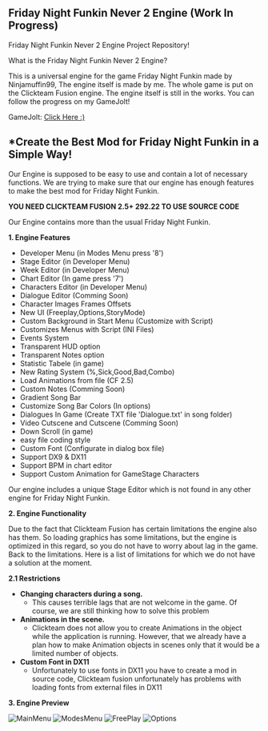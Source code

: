 ## Friday Night Funkin Never 2 Engine (Work In Progress)
Friday Night Funkin Never 2 Engine Project Repository!

What is the Friday Night Funkin Never 2 Engine?

This is a universal engine for the game Friday Night Funkin made 
by Ninjamuffin99, The engine itself is made by me. The whole game 
is put on the Clickteam Fusion engine. The engine itself is still 
in the works. You can follow the progress on my GameJolt!

GameJolt: [Click Here :)](https://gamejolt.com/invite/SzymexStudio)


## *Create the Best Mod for **Friday Night Funkin** in a Simple Way!

Our Engine is supposed to be easy to use and contain a lot of necessary 
functions. We are trying to make sure that our engine has enough features 
to make the best mod for Friday Night Funkin.

**YOU NEED CLICKTEAM FUSION 2.5+ 292.22 TO USE SOURCE CODE**

Our Engine contains more than the usual Friday Night Funkin. 

**1. Engine Features**

- Developer Menu (in Modes Menu press '8')
- Stage Editor (in Developer Menu)
- Week Editor (in Developer Menu)
- Chart Editor (In game press '7')
- Characters Editor (in Developer Menu)
- Dialogue Editor (Comming Soon)
- Character Images Frames Offsets
- New UI (Freeplay,Options,StoryMode)
- Custom Background in Start Menu (Customize with Script)
- Customizes Menus with Script (INI Files)
- Events System
- Transparent HUD option
- Transparent Notes option
- Statistic Tabele (in game)
- New Rating System (%,Sick,Good,Bad,Combo)
- Load Animations from file (CF 2.5)
- Custom Notes (Comming Soon)
- Gradient Song Bar
- Customize Song Bar Colors (In options)
- Dialogues In Game (Create TXT file 'Dialogue.txt' in song folder)
- Video Cutscene and Cutscene (Comming Soon)
- Down Scroll (in game)
- easy file coding style
- Custom Font (Configurate in dialog box file)
- Support DX9 & DX11
- Support BPM in chart editor
- Support Custom Animation for GameStage Characters

Our engine includes a unique Stage Editor which is not found in any other engine for Friday Night Funkin.

**2. Engine Functionality**

Due to the fact that Clickteam Fusion has certain limitations the engine also has them. So loading 
graphics has some limitations, but the engine is optimized in this regard, so you do not have to worry 
about lag in the game. Back to the limitations. Here is a list of limitations for which we do not have a 
solution at the moment. 

**2.1 Restrictions**
 - **Changing characters during a song.**
    - This causes terrible lags that are not welcome in the game. Of course, we are still thinking how to solve this problem
 - **Animations in the scene.**
    - Clickteam does not allow you to create Animations in the object while the application is running. However, that we already have a plan how to make Animation  objects in scenes only that it would be a limited number of objects.
- **Custom Font in DX11**
  - Unfortunately to use fonts in DX11 you have to create a mod in source code, Clickteam fusion unfortunately has problems with loading fonts from external files in DX11  

**3. Engine Preview**

![MainMenu](https://user-images.githubusercontent.com/96202764/236612396-90dd024c-aa7f-47ef-b32a-53ebc37668fe.png)
![ModesMenu](https://user-images.githubusercontent.com/96202764/236612526-767f2ab9-6115-4e46-9214-01361a21ffd2.png)
![FreePlay](https://user-images.githubusercontent.com/96202764/236612647-6db162ff-cc33-49e6-a553-de059e497332.png)
![Options](https://user-images.githubusercontent.com/96202764/236613020-105f9330-110f-43a9-a5e2-ba9a084a173e.png)

